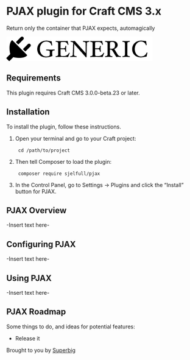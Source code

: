 # PJAX plugin for Craft CMS 3.x

Return only the container that PJAX expects, automagically

![Screenshot](resources/img/plugin-logo.png)

## Requirements

This plugin requires Craft CMS 3.0.0-beta.23 or later.

## Installation

To install the plugin, follow these instructions.

1. Open your terminal and go to your Craft project:

        cd /path/to/project

2. Then tell Composer to load the plugin:

        composer require sjelfull/pjax

3. In the Control Panel, go to Settings → Plugins and click the “Install” button for PJAX.

## PJAX Overview

-Insert text here-

## Configuring PJAX

-Insert text here-

## Using PJAX

-Insert text here-

## PJAX Roadmap

Some things to do, and ideas for potential features:

* Release it

Brought to you by [Superbig](https://superbig.co)
